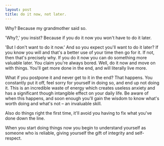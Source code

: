```yaml
---
layout: post
title: do it now, not later.
---
```


Why? Because my grandmother said so.


'Why?,' you insist? Because if you do it now you won't have to do it later.

'But I don't want to do it now.' And so you expect you'll want to do it later? If you know you will and that's a better use of your time then go for it. If not, then that's precisely why. If you do it now you can do something more valuable later. You claim you're always bored. Well, do it now and move on with things. You'll get more done in the end, and will literally live more.

What if you postpone it and never get to it in the end? That happens. You constantly put it off, feel sorry for yourself in doing so, and end up not doing it. This is an incredible waste of energy which creates useless anxiety and has a significant though intangible effect on your daily life. Be aware of when this happens, and soon enough you'll gain the wisdom to know what's worth doing and what's not – an invaluable skill.

Also do things right the first time, it'll avoid you having to fix what you've done down the line.


When you start doing things now you begin to understand yourself as someone who is reliable, giving yourself the gift of integrity and self-respect.
